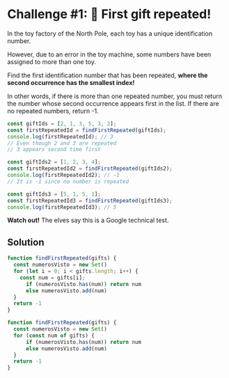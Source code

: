 # Challenge #1: 🎁 First gift repeated!

In the toy factory of the North Pole, each toy has a unique identification number.

However, due to an error in the toy machine, some numbers have been assigned to more than one toy.

Find the first identification number that has been repeated, **where the second occurrence has the smallest index!**

In other words, if there is more than one repeated number, you must return the number whose second occurrence appears first in the list. If there are no repeated numbers, return -1.

```js
const giftIds = [2, 1, 3, 5, 3, 2];
const firstRepeatedId = findFirstRepeated(giftIds);
console.log(firstRepeatedId); // 3
// Even though 2 and 3 are repeated
// 3 appears second time first

const giftIds2 = [1, 2, 3, 4];
const firstRepeatedId2 = findFirstRepeated(giftIds2);
console.log(firstRepeatedId2); // -1
// It is -1 since no number is repeated

const giftIds3 = [5, 1, 5, 1];
const firstRepeatedId3 = findFirstRepeated(giftIds3);
console.log(firstRepeatedId3); // 5
```
**Watch out!** The elves say this is a Google technical test.

## Solution

```js
function findFirstRepeated(gifts) {
  const numerosVisto = new Set()
  for (let i = 0; i < gifts.length; i++) {
    const num = gifts[i];
      if (numerosVisto.has(num)) return num
      else numerosVisto.add(num)
  }
  return -1
}
```

```js
function findFirstRepeated(gifts) {
  const numerosVisto = new Set()
  for (const num of gifts) {
      if (numerosVisto.has(num)) return num
      else numerosVisto.add(num)
  }
  return -1
}
```
